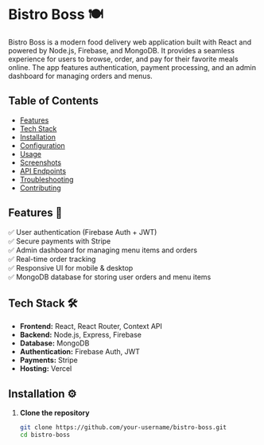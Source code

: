 # Bistro Boss 🍽️

Bistro Boss is a modern food delivery web application built with React and powered by Node.js, Firebase, and MongoDB. It provides a seamless experience for users to browse, order, and pay for their favorite meals online. The app features authentication, payment processing, and an admin dashboard for managing orders and menus.

## Table of Contents

- [Features](#features)
- [Tech Stack](#tech-stack)
- [Installation](#installation)
- [Configuration](#configuration)
- [Usage](#usage)
- [Screenshots](#screenshots)
- [API Endpoints](#api-endpoints)
- [Troubleshooting](#troubleshooting)
- [Contributing](#contributing)

## Features 🚀

✅ User authentication (Firebase Auth + JWT)  
✅ Secure payments with Stripe  
✅ Admin dashboard for managing menu items and orders  
✅ Real-time order tracking  
✅ Responsive UI for mobile & desktop  
✅ MongoDB database for storing user orders and menu items  

## Tech Stack 🛠️

- **Frontend:** React, React Router, Context API  
- **Backend:** Node.js, Express, Firebase  
- **Database:** MongoDB  
- **Authentication:** Firebase Auth, JWT  
- **Payments:** Stripe  
- **Hosting:** Vercel  

## Installation ⚙️

1. **Clone the repository**  
   ```sh
   git clone https://github.com/your-username/bistro-boss.git
   cd bistro-boss


